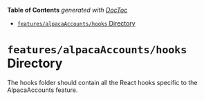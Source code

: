 <!-- START doctoc generated TOC please keep comment here to allow auto update -->
<!-- DON'T EDIT THIS SECTION, INSTEAD RE-RUN doctoc TO UPDATE -->

**Table of Contents** _generated with [DocToc](https://github.com/thlorenz/doctoc)_

- [`features/alpacaAccounts/hooks` Directory](#featuresalpacaaccountshooks-directory)

<!-- END doctoc generated TOC please keep comment here to allow auto update -->

# `features/alpacaAccounts/hooks` Directory

The hooks folder should contain all the React hooks specific to the AlpacaAccounts feature.
